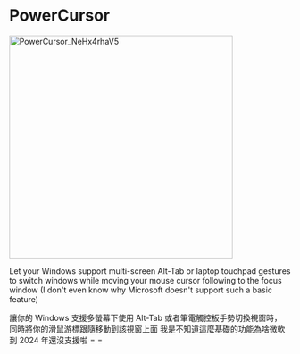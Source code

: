 # PowerCursor
<img width="400" alt="PowerCursor_NeHx4rhaV5" src="https://github.com/user-attachments/assets/cf99b080-aa81-40c6-8348-b0ce43606b1c">

Let your Windows support multi-screen Alt-Tab or laptop touchpad gestures to switch windows 
while moving your mouse cursor following to the focus window 
(I don't even know why Microsoft doesn't support such a basic feature)


讓你的 Windows 支援多螢幕下使用 Alt-Tab 或者筆電觸控板手勢切換視窗時，
同時將你的滑鼠游標跟隨移動到該視窗上面
我是不知道這麼基礎的功能為啥微軟到 2024 年還沒支援啦 = =
